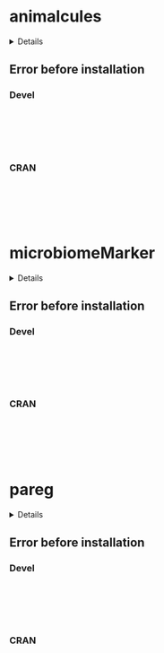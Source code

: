 # animalcules

<details>

* Version: 
* GitHub: https://github.com/sachsmc/plotROC
* Source code: NA
* Number of recursive dependencies: 0

</details>

## Error before installation

### Devel

```






```
### CRAN

```






```
# microbiomeMarker

<details>

* Version: 
* GitHub: https://github.com/sachsmc/plotROC
* Source code: NA
* Number of recursive dependencies: 0

</details>

## Error before installation

### Devel

```






```
### CRAN

```






```
# pareg

<details>

* Version: 
* GitHub: https://github.com/sachsmc/plotROC
* Source code: NA
* Number of recursive dependencies: 0

</details>

## Error before installation

### Devel

```






```
### CRAN

```






```
